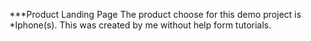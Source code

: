 ***Product Landing Page
The product choose for this demo project is *Iphone(s).
This was created by me without help form tutorials.
